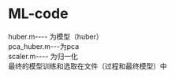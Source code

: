 # ML-code
huber.m----   为模型（huber）  
pca_huber.m---为pca            
scaler.m----  为归一化           
最终的模型训练和选取在文件（过程和最终模型）中
